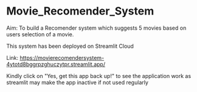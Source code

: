 # Movie_Recomender_System

Aim: To build a Recomender system which suggests 5 movies based on users selection of a movie.

This system has been deployed on Streamlit Cloud

Link: https://movierecomendersystem-4ytotd8bggrpzghuczytpr.streamlit.app/

Kindly click on "Yes, get this app back up!" to see the application work as streamlit may make the app inactive if not used regularly 
